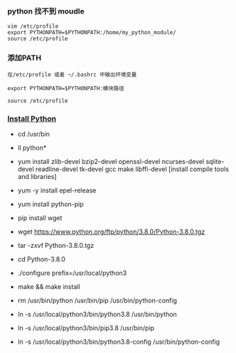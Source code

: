 ### python 找不到 moudle

```shell
vim /etc/profile 
export PYTHONPATH=$PYTHONPATH:/home/my_python_module/
source /etc/profile 
```

### 添加PATH
```shell
在/etc/profile 或者 ~/.bashrc 中输出环境变量
    
export PYTHONPATH=$PYTHONPATH:模块路径
    
source /etc/profile
```

### [Install Python](https://segmentfault.com/a/1190000015628625)
- cd /usr/bin
- ll python*

- yum install zlib-devel bzip2-devel openssl-devel ncurses-devel sqlite-devel readline-devel tk-devel gcc make libffi-devel [install compile tools and libraries]
- yum -y install epel-release 
- yum install python-pip
- pip install wget

- wget https://www.python.org/ftp/python/3.8.0/Python-3.8.0.tgz
- tar -zxvf Python-3.8.0.tgz
- cd Python-3.8.0
- ./configure prefix=/usr/local/python3 
- make && make install

- rm /usr/bin/python /usr/bin/pip /usr/bin/python-config
- ln -s /usr/local/python3/bin/python3.8 /usr/bin/python 
- ln -s /usr/local/python3/bin/pip3.8 /usr/bin/pip
- ln -s /usr/local/python3/bin/python3.8-config /usr/bin/python-config